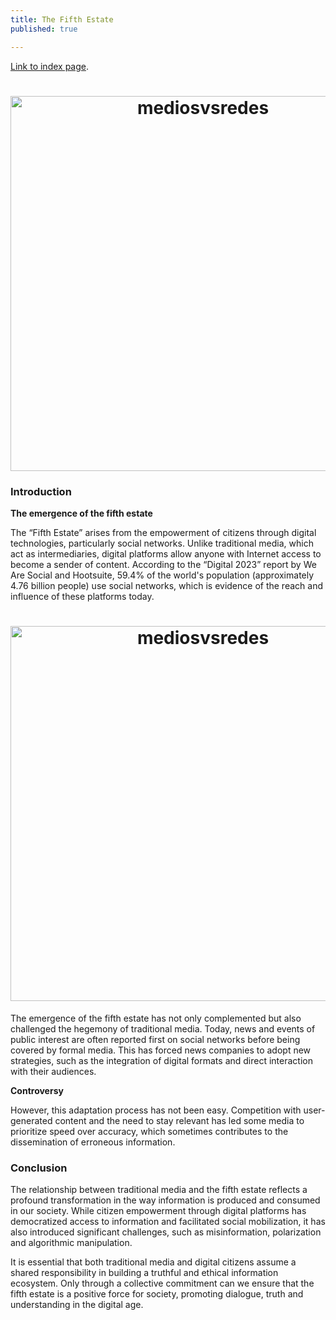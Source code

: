 ```yaml
---
title: The Fifth Estate
published: true

---
```


[Link to index page](/).

<h1 align="center">
    <img src="https://i.imgur.com/DE2IKAN.jpeg" alt="mediosvsredes" width="600px">
</h1>

### Introduction

**The emergence of the fifth estate**

The “Fifth Estate” arises from the empowerment of citizens through digital technologies, particularly social networks. Unlike traditional media, which act as intermediaries, digital platforms allow anyone with Internet access to become a sender of content. According to the “Digital 2023” report by We Are Social and Hootsuite, 59.4% of the world's population (approximately 4.76 billion people) use social networks, which is evidence of the reach and influence of these platforms today.

<h1 align="center">
    <img src="https://i.imgur.com/4XGtVDS.png" alt="mediosvsredes" width="600px">
</h1>

The emergence of the fifth estate has not only complemented but also challenged the hegemony of traditional media. Today, news and events of public interest are often reported first on social networks before being covered by formal media. This has forced news companies to adopt new strategies, such as the integration of digital formats and direct interaction with their audiences.

**Controversy**

However, this adaptation process has not been easy. Competition with user-generated content and the need to stay relevant has led some media to prioritize speed over accuracy, which sometimes contributes to the dissemination of erroneous information.

### Conclusion

The relationship between traditional media and the fifth estate reflects a profound transformation in the way information is produced and consumed in our society. While citizen empowerment through digital platforms has democratized access to information and facilitated social mobilization, it has also introduced significant challenges, such as misinformation, polarization and algorithmic manipulation.

It is essential that both traditional media and digital citizens assume a shared responsibility in building a truthful and ethical information ecosystem. Only through a collective commitment can we ensure that the fifth estate is a positive force for society, promoting dialogue, truth and understanding in the digital age.